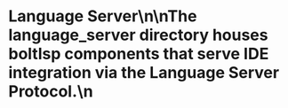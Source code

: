 # Language Server\n\nThe language_server directory houses boltlsp components that serve IDE integration via the Language Server Protocol.\n
